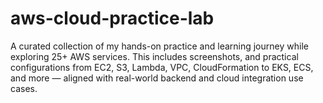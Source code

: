 # aws-cloud-practice-lab
A curated collection of my hands-on practice and learning journey while exploring 25+ AWS services. This includes screenshots, and practical configurations from EC2, S3, Lambda, VPC, CloudFormation to EKS, ECS, and more — aligned with real-world backend and cloud integration use cases.
